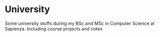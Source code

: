 # University
Some university stuffs during my BSc and MSc in Computer Science at Sapienza. Including course projects and notes 
